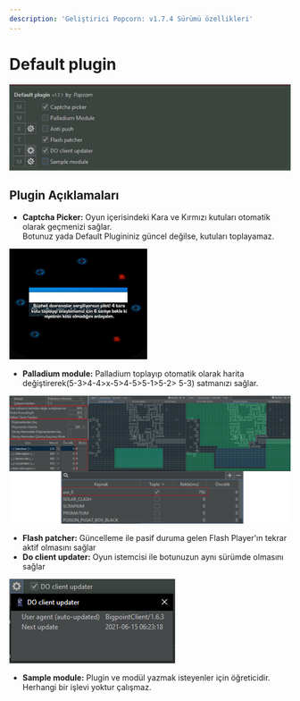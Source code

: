 ```yaml
---
description: 'Geliştirici Popcorn: v1.7.4 Sürümü özellikleri'
---
```


# Default plugin

![](<../../.gitbook/assets/image (111).png>)

## Plugin Açıklamaları

* **Captcha Picker:** Oyun içerisindeki Kara ve Kırmızı kutuları otomatik olarak geçmenizi sağlar.\
  Botunuz yada Default Plugininiz güncel değilse, kutuları toplayamaz.

![](<../../.gitbook/assets/image (38).png>)

* **Palladium module:** Palladium toplayıp otomatik olarak harita değiştirerek(5-3>4-4>x-5>4-5>5-1>5-2> 5-3) satmanızı sağlar.

![](<../../.gitbook/assets/image (45).png>)

* **Flash patcher:** Güncelleme ile pasif duruma gelen Flash Player'ın tekrar aktif olmasını sağlar&#x20;
* **Do client updater:** Oyun istemcisi ile botunuzun aynı sürümde olmasını sağlar

![](<../../.gitbook/assets/image (99).png>)

* **Sample module:** Plugin ve modül yazmak isteyenler için öğreticidir. Herhangi bir işlevi yoktur çalışmaz.
